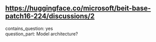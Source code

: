 ## https://huggingface.co/microsoft/beit-base-patch16-224/discussions/2

contains_question: yes  
question_part: Model architecture?